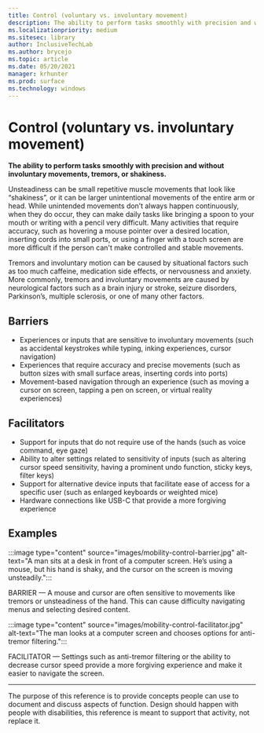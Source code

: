 ```yaml
---
title: Control (voluntary vs. involuntary movement)
description: The ability to perform tasks smoothly with precision and without involuntary movements, tremors, or shakiness
ms.localizationpriority: medium
ms.sitesec: library
author: InclusiveTechLab
ms.author: brycejo 
ms.topic: article
ms.date: 05/20/2021
manager: krhunter
ms.prod: surface
ms.technology: windows
---
```


# Control (voluntary vs. involuntary movement)

**The ability to perform tasks smoothly with precision and without involuntary movements, tremors, or shakiness.**

Unsteadiness can be small repetitive muscle movements that look like “shakiness”, or it can be larger unintentional movements of the entire arm or head. While unintended movements don’t always happen continuously, when they do occur, they can make daily tasks like bringing a spoon to your mouth or writing with a pencil very difficult. Many activities that require accuracy, such as hovering a mouse pointer over a desired location, inserting cords into small ports, or using a finger with a touch screen are more difficult if the person can't make controlled and stable movements.

Tremors and involuntary motion can be caused by situational factors such as too much caffeine, medication side effects, or nervousness and anxiety. More commonly, tremors and involuntary movements are caused by neurological factors such as a brain injury or stroke, seizure disorders, Parkinson’s, multiple sclerosis, or one of many other factors.

## Barriers
* Experiences or inputs that are sensitive to involuntary movements (such as accidental keystrokes while typing, inking experiences, cursor navigation)​
* Experiences that require accuracy and precise movements (such as button sizes with small surface areas, inserting cords into ports)​
* Movement-based navigation through an experience (such as moving a cursor on screen, tapping a pen on screen, or virtual reality experiences)​

## Facilitators
* Support for inputs that do not require use of the hands (such as voice command, eye gaze)​
* Ability to alter settings related to sensitivity of inputs (such as altering cursor speed sensitivity, having a prominent undo function, sticky keys, filter keys)​
* Support for alternative device inputs that facilitate ease of access for a specific user (such as enlarged keyboards or weighted mice)​
* Hardware connections like USB-C that provide a more forgiving experience


## Examples

:::image type="content" source="images/mobility-control-barrier.jpg" alt-text="A man sits at a desk in front of a computer screen. He’s using a mouse, but his hand is shaky, and the cursor on the screen is moving unsteadily.":::

BARRIER — A mouse and cursor are often sensitive to movements like tremors or unsteadiness of the hand. This can cause difficulty navigating menus and selecting desired content.

:::image type="content" source="images/mobility-control-facilitator.jpg" alt-text="The man looks at a computer screen and chooses options for anti-tremor filtering.":::

FACILITATOR — Settings such as anti-tremor filtering or the ability to decrease cursor speed provide a more forgiving experience and make it easier to navigate the screen.


[comment]: # (Footer statement)
___
The purpose of this reference is to provide concepts people can use to document and discuss aspects of function. Design should happen with people with disabilities, this reference is meant to support that activity, not replace it. 
